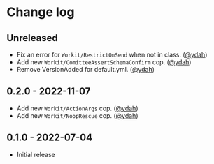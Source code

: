 # Change log

## Unreleased

- Fix an error for `Workit/RestrictOnSend` when not in class. ([@ydah])
- Add new `Workit/ComitteeAssertSchemaConfirm` cop. ([@ydah])
- Remove VersionAdded for default.yml. ([@ydah])

## 0.2.0 - 2022-11-07

- Add new `Workit/ActionArgs` cop. ([@ydah])
- Add new `Workit/NoopRescue` cop. ([@ydah])

## 0.1.0 - 2022-07-04

- Initial release

<!-- Contributors -->

[@ydah]: https://github.com/ydah
